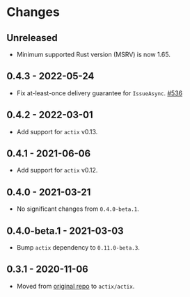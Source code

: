 # Changes

## Unreleased

- Minimum supported Rust version (MSRV) is now 1.65.

## 0.4.3 - 2022-05-24

- Fix at-least-once delivery guarantee for `IssueAsync`. [#536]

[#536]: https://github.com/actix/actix/pull/536

## 0.4.2 - 2022-03-01

- Add support for `actix` v0.13.

## 0.4.1 - 2021-06-06

- Add support for `actix` v0.12.

## 0.4.0 - 2021-03-21

- No significant changes from `0.4.0-beta.1`.

## 0.4.0-beta.1 - 2021-03-03

- Bump `actix` dependency to `0.11.0-beta.3`.

## 0.3.1 - 2020-11-06

- Moved from [original repo](https://github.com/chris-ricketts/actix-broker) to `actix/actix`.
